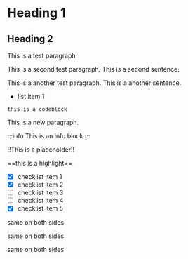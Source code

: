 # Heading 1

## Heading 2

This is a test paragraph

This is a second test paragraph. This is a second sentence.

This is a another test paragraph. This is a another sentence.

- list item 1

```
this is a codeblock
```

This is a new paragraph.

:::info
This is an info block
:::

!!This is a placeholder!!

==this is a highlight==

- [x] checklist item 1
- [x] checklist item 2
- [ ] checklist item 3
- [ ] checklist item 4
- [x] checklist item 5

same on both sides

same on both sides

same on both sides
